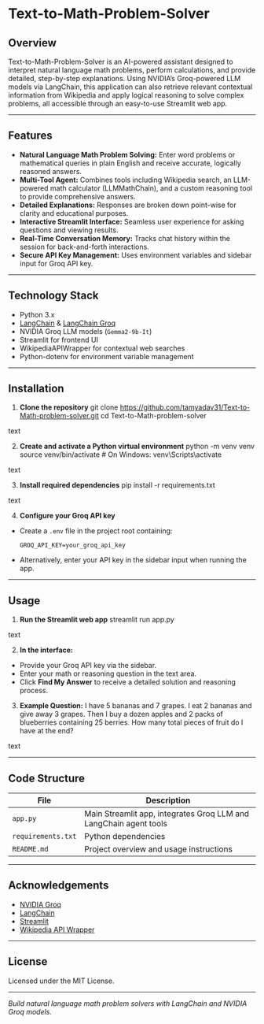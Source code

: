 # Text-to-Math-Problem-Solver

## Overview

Text-to-Math-Problem-Solver is an AI-powered assistant designed to interpret natural language math problems, perform calculations, and provide detailed, step-by-step explanations. Using NVIDIA’s Groq-powered LLM models via LangChain, this application can also retrieve relevant contextual information from Wikipedia and apply logical reasoning to solve complex problems, all accessible through an easy-to-use Streamlit web app.

---

## Features

- **Natural Language Math Problem Solving:** Enter word problems or mathematical queries in plain English and receive accurate, logically reasoned answers.
- **Multi-Tool Agent:** Combines tools including Wikipedia search, an LLM-powered math calculator (LLMMathChain), and a custom reasoning tool to provide comprehensive answers.
- **Detailed Explanations:** Responses are broken down point-wise for clarity and educational purposes.
- **Interactive Streamlit Interface:** Seamless user experience for asking questions and viewing results.
- **Real-Time Conversation Memory:** Tracks chat history within the session for back-and-forth interactions.
- **Secure API Key Management:** Uses environment variables and sidebar input for Groq API key.

---

## Technology Stack

- Python 3.x
- [LangChain](https://github.com/langchain-ai/langchain) & [LangChain Groq](https://github.com/langchain-ai/langchain)
- NVIDIA Groq LLM models (`Gemma2-9b-It`)
- Streamlit for frontend UI
- WikipediaAPIWrapper for contextual web searches
- Python-dotenv for environment variable management

---

## Installation

1. **Clone the repository**
git clone https://github.com/tamyadav31/Text-to-Math-problem-solver.git
cd Text-to-Math-problem-solver

text

2. **Create and activate a Python virtual environment**
python -m venv venv
source venv/bin/activate # On Windows: venv\Scripts\activate

text

3. **Install required dependencies**
pip install -r requirements.txt

text

4. **Configure your Groq API key**
- Create a `.env` file in the project root containing:
  ```
  GROQ_API_KEY=your_groq_api_key
  ```
- Alternatively, enter your API key in the sidebar input when running the app.

---

## Usage

1. **Run the Streamlit web app**
streamlit run app.py

text

2. **In the interface:**
- Provide your Groq API key via the sidebar.
- Enter your math or reasoning question in the text area.
- Click **Find My Answer** to receive a detailed solution and reasoning process.

3. **Example Question:**
I have 5 bananas and 7 grapes. I eat 2 bananas and give away 3 grapes. Then I buy a dozen apples and 2 packs of blueberries containing 25 berries. How many total pieces of fruit do I have at the end?

text

---

## Code Structure

| File             | Description                                               |
|------------------|-----------------------------------------------------------|
| `app.py`         | Main Streamlit app, integrates Groq LLM and LangChain agent tools |
| `requirements.txt` | Python dependencies                                      |
| `README.md`      | Project overview and usage instructions                   |

---

## Acknowledgements

- [NVIDIA Groq](https://www.groq.com/)
- [LangChain](https://langchain.com/)
- [Streamlit](https://streamlit.io/)
- [Wikipedia API Wrapper](https://github.com/jerryjliu/wikipedia-api)

---

## License

Licensed under the MIT License.

---

_Build natural language math problem solvers with LangChain and NVIDIA Groq models._

